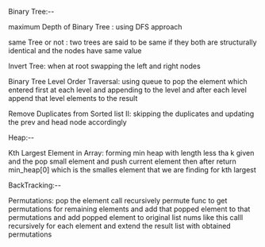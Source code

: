 Binary Tree:--

maximum Depth of Binary Tree :
      using DFS approach

same Tree or not :
      two trees are said to be same if they both are structurally identical and the nodes have same value

Invert Tree:
      when at root swapping the left and right nodes

Binary Tree Level Order Traversal:
      using queue to pop the element which entered first at each level and appending to the level and after each level append that level elements to the result

Remove Duplicates from Sorted list II:
      skipping the duplicates and updating the prev and head node accordingly
      
Heap:--

Kth Largest Element in Array:
      forming min heap with length less tha k given and the pop small element and push current element then after return min_heap[0] which is the smalles element that we are finding for kth largest

BackTracking:--

Permutations:
      pop the element call recursively permute func to get permutations for remaining elements and add that popped element to that permutations and add popped element to original list nums like this calll recursively for each element and extend the result list with obtained permutations
